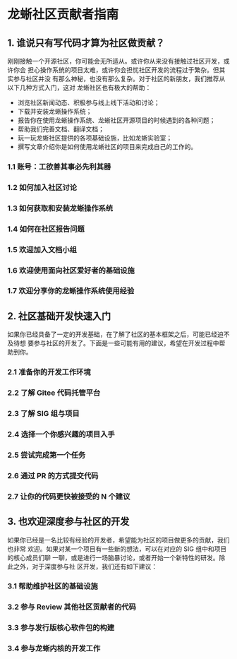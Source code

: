 # 龙蜥社区贡献者指南

## 1. 谁说只有写代码才算为社区做贡献？

刚刚接触一个开源社区，你可能会无所适从。或许你从来没有接触过社区开发，或许你会
担心操作系统的项目太难，或许你会担忧社区开发的流程过于繁杂。但其实参与社区并没
有那么神秘，也没有那么复杂。对于社区的新朋友，我们推荐从以下几种方式入门，这对
龙蜥社区也有极大的帮助：
+ 浏览社区新闻动态、积极参与线上线下活动和讨论；
+ 下载并安装龙蜥操作系统；
+ 报告你在使用龙蜥操作系统、龙蜥社区开源项目的时候遇到的各种问题；
+ 帮助我们完善文档、翻译文档；
+ 玩一玩龙蜥社区提供的各项基础设施，比如龙蜥实验室；
+ 撰写文章介绍你是如何使用龙蜥社区的项目来完成自己的工作的。

### 1.1 账号：工欲善其事必先利其器

### 1.2 如何加入社区讨论

### 1.3 如何获取和安装龙蜥操作系统

### 1.4 如何在社区报告问题

### 1.5 欢迎加入文档小组

### 1.6 欢迎使用面向社区爱好者的基础设施

### 1.7 欢迎分享你的龙蜥操作系统使用经验

## 2. 社区基础开发快速入门

如果你已经具备了一定的开发基础，在了解了社区的基本框架之后，可能已经迫不及待想
要参与社区的开发了。下面是一些可能有用的建议，希望在开发过程中帮助到你。

### 2.1 准备你的开发工作环境

### 2.2 了解 Gitee 代码托管平台

### 2.3 了解 SIG 组与项目

### 2.4 选择一个你感兴趣的项目入手

### 2.5 尝试完成第一个任务

### 2.6 通过 PR 的方式提交代码

### 2.7 让你的代码更快被接受的 N 个建议

## 3. 也欢迎深度参与社区的开发

如果你已经是一名比较有经验的开发者，希望能为社区的项目做更多的贡献，我们也非常
欢迎。如果对某一个项目有一些新的想法，可以在对应的 SIG 组中和项目的核心成员们聊
一聊，或是进行一场脑暴讨论，或者开始一个新特性的研发。除此之外，对于深度参与社
区开发，我们还有如下建议：

### 3.1 帮助维护社区的基础设施

### 3.2 参与 Review 其他社区贡献者的代码

### 3.3 参与发行版核心软件包的构建

### 3.4 参与龙蜥内核的开发工作
